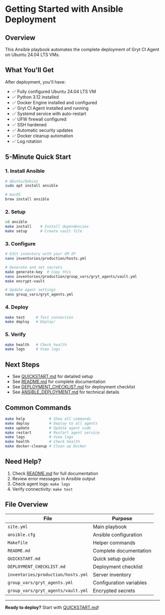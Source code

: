 # Getting Started with Ansible Deployment

## Overview

This Ansible playbook automates the complete deployment of Gryt CI Agent on Ubuntu 24.04 LTS VMs.

## What You'll Get

After deployment, you'll have:
- ✅ Fully configured Ubuntu 24.04 LTS VM
- ✅ Python 3.12 installed
- ✅ Docker Engine installed and configured
- ✅ Gryt CI Agent installed and running
- ✅ Systemd service with auto-restart
- ✅ UFW firewall configured
- ✅ SSH hardened
- ✅ Automatic security updates
- ✅ Docker cleanup automation
- ✅ Log rotation

## 5-Minute Quick Start

### 1. Install Ansible
```bash
# Ubuntu/Debian
sudo apt install ansible

# macOS
brew install ansible
```

### 2. Setup
```bash
cd ansible
make install    # Install dependencies
make setup      # Create vault file
```

### 3. Configure
```bash
# Edit inventory with your VM IP
nano inventories/production/hosts.yml

# Generate and set secrets
make generate-key  # Copy this
nano inventories/production/group_vars/gryt_agents/vault.yml
make encrypt-vault

# Update agent settings
nano group_vars/gryt_agents.yml
```

### 4. Deploy
```bash
make test     # Test connection
make deploy   # Deploy!
```

### 5. Verify
```bash
make health   # Check health
make logs     # View logs
```

## Next Steps

- See [QUICKSTART.md](QUICKSTART.md) for detailed setup
- See [README.md](README.md) for complete documentation
- See [DEPLOYMENT_CHECKLIST.md](DEPLOYMENT_CHECKLIST.md) for deployment checklist
- See [ANSIBLE_DEPLOYMENT.md](ANSIBLE_DEPLOYMENT.md) for technical details

## Common Commands

```bash
make help           # Show all commands
make deploy         # Deploy to all agents
make update         # Update agent code
make restart        # Restart agent service
make logs           # View logs
make health         # Check health
make docker-cleanup # Clean up Docker
```

## Need Help?

1. Check [README.md](README.md) for full documentation
2. Review error messages in Ansible output
3. Check agent logs: `make logs`
4. Verify connectivity: `make test`

## File Overview

| File | Purpose |
|------|---------|
| `site.yml` | Main playbook |
| `ansible.cfg` | Ansible configuration |
| `Makefile` | Helper commands |
| `README.md` | Complete documentation |
| `QUICKSTART.md` | Quick setup guide |
| `DEPLOYMENT_CHECKLIST.md` | Deployment checklist |
| `inventories/production/hosts.yml` | Server inventory |
| `group_vars/gryt_agents.yml` | Configuration variables |
| `group_vars/gryt_agents/vault.yml` | Encrypted secrets |

---

**Ready to deploy?** Start with [QUICKSTART.md](QUICKSTART.md)!
